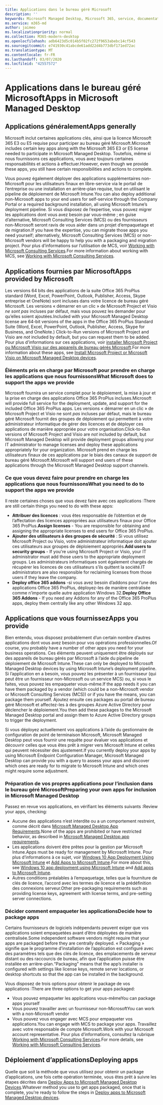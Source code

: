 ```yaml
---
title: Applications dans le bureau géré Microsoft
description: ''
keywords: Microsoft Managed Desktop, Microsoft 365, service, documentation
ms.service: m365-md
author: jaimeo
ms.localizationpriority: normal
ms.collection: M365-modern-desktop
ms.openlocfilehash: adb6423d5c014b5f02fc272f9653abebc14cf543
ms.sourcegitcommit: e741930c41abcde61add22d4b773dbf171ed72ac
ms.translationtype: MT
ms.contentlocale: fr-FR
ms.lasthandoff: 03/07/2020
ms.locfileid: "42557572"
---
```

# <a name="apps-in-microsoft-managed-desktop"></a><span data-ttu-id="88d0f-103">Applications dans le bureau géré Microsoft</span><span class="sxs-lookup"><span data-stu-id="88d0f-103">Apps in Microsoft Managed Desktop</span></span>

<!--This topic is the target for 2 "Learn more" links in the Admin Portal (aka.ms/app-overview;app-package); also target for link from Online resources (aka.ms/app-overviewmmd-app-prep) do not delete.-->

<!--Applications: supported/onboard/deployment -->
 
## <a name="apps-generally"></a><span data-ttu-id="88d0f-104">Applications généralement</span><span class="sxs-lookup"><span data-stu-id="88d0f-104">Apps generally</span></span>

<span data-ttu-id="88d0f-105">Microsoft inclut certaines applications clés, ainsi que la licence Microsoft 365 E3 ou E5 requise pour participer au bureau géré Microsoft.</span><span class="sxs-lookup"><span data-stu-id="88d0f-105">Microsoft includes certain key apps along with the Microsoft 365 E3 or E5 license needed to participate in Microsoft Managed Desktop.</span></span> <span data-ttu-id="88d0f-106">Toutefois, même si nous fournissons ces applications, vous avez toujours certaines responsabilités et actions à effectuer.</span><span class="sxs-lookup"><span data-stu-id="88d0f-106">However, even though we provide these apps, you still have certain responsibilities and actions to complete.</span></span>

<span data-ttu-id="88d0f-107">Vous pouvez également déployer des applications supplémentaires non-Microsoft pour les utilisateurs finaux en libre-service via le portail de l’entreprise ou une installation en arrière-plan requise, tout en utilisant le pipeline de déploiement de Microsoft Intune.</span><span class="sxs-lookup"><span data-stu-id="88d0f-107">You can also deploy additional non-Microsoft apps to your end users for self-service through the Company Portal or a required background installation, all using Microsoft Intune’s deployment pipeline.</span></span> <span data-ttu-id="88d0f-108">Si vous disposez de l’expertise, vous pouvez migrer les applications dont vous avez besoin par vous-même ; en guise d’alternative, Microsoft Consulting Services (MCS) ou des fournisseurs non-Microsoft seront ravis de vous aider dans un projet d’empaquetage et de migration.</span><span class="sxs-lookup"><span data-stu-id="88d0f-108">If you have the expertise, you can migrate those apps you need yourself; alternatively, Microsoft Consulting Services (MCS) or non-Microsoft vendors will be happy to help you with a packaging and migration project.</span></span> <span data-ttu-id="88d0f-109">Pour plus d’informations sur l’utilisation de MCS, voir [Working with Microsoft Consulting Services](apps-MCS.md).</span><span class="sxs-lookup"><span data-stu-id="88d0f-109">For more information about working with MCS, see [Working with Microsoft Consulting Services](apps-MCS.md).</span></span>


## <a name="apps-provided-by-microsoft"></a><span data-ttu-id="88d0f-110">Applications fournies par Microsoft</span><span class="sxs-lookup"><span data-stu-id="88d0f-110">Apps provided by Microsoft</span></span>

<span data-ttu-id="88d0f-111">Les versions 64 bits des applications de la suite Office 365 ProPlus standard (Word, Excel, PowerPoint, Outlook, Publisher, Access, Skype entreprise et OneNote) sont incluses dans votre licence de bureau géré Microsoft. Les versions « démarrer en un clic » de Microsoft Project et Visio *ne sont pas* incluses par défaut, mais vous pouvez les demander pour qu’elles soient ajoutées.</span><span class="sxs-lookup"><span data-stu-id="88d0f-111">Included with your Microsoft Managed Desktop license are 64-bit versions of the apps in the Office 365 ProPlus Standard Suite (Word, Excel, PowerPoint, Outlook, Publisher, Access, Skype for Business, and OneNote.) Click-to-Run versions of Microsoft Project and Visio are *not* included by default, but you can request them to be added.</span></span> <span data-ttu-id="88d0f-112">Pour plus d’informations sur ces applications, voir [installer Microsoft Project ou Microsoft Visio sur des appareils de bureau gérés Microsoft](../get-started/project-visio.md).</span><span class="sxs-lookup"><span data-stu-id="88d0f-112">For more information about these apps, see [Install Microsoft Project or Microsoft Visio on Microsoft Managed Desktop devices](../get-started/project-visio.md).</span></span>

### <a name="what-microsoft-does-to-support-the-apps-we-provide"></a><span data-ttu-id="88d0f-113">Éléments pris en charge par Microsoft pour prendre en charge les applications que nous fournissons</span><span class="sxs-lookup"><span data-stu-id="88d0f-113">What Microsoft does to support the apps we provide</span></span>

<span data-ttu-id="88d0f-114">Microsoft fournira un service complet pour le déploiement, la mise à jour et la prise en charge des applications Office 365 ProPlus incluses.</span><span class="sxs-lookup"><span data-stu-id="88d0f-114">Microsoft will provide full service for the deployment, update, and support for the included Office 365 ProPlus apps.</span></span> <span data-ttu-id="88d0f-115">Les versions « démarrer en un clic » de Microsoft Project et Visio ne sont *pas* incluses par défaut, mais le bureau géré Microsoft fournit des groupes de déploiement qui permettent à votre administrateur informatique de gérer des licences et de déployer ces applications de manière appropriée pour votre organisation.</span><span class="sxs-lookup"><span data-stu-id="88d0f-115">Click-to-Run versions of Microsoft Project and Visio are *not* included by default, but Microsoft Managed Desktop will provide deployment groups allowing your IT administrator to manage licenses and deploy these applications appropriately for your organization.</span></span> <span data-ttu-id="88d0f-116">Microsoft prend en charge les utilisateurs finaux de ces applications par le biais des canaux de support de bureau géré Microsoft.</span><span class="sxs-lookup"><span data-stu-id="88d0f-116">Microsoft will support end users of these applications through the Microsoft Managed Desktop support channels.</span></span>

### <a name="what-you-need-to-do-to-support-the-apps-we-provide"></a><span data-ttu-id="88d0f-117">Ce que vous devez faire pour prendre en charge les applications que nous fournissons</span><span class="sxs-lookup"><span data-stu-id="88d0f-117">What you need to do to support the apps we provide</span></span>

<span data-ttu-id="88d0f-118">Il reste certaines choses que vous devez faire avec ces applications :</span><span class="sxs-lookup"><span data-stu-id="88d0f-118">There are still certain things you need to do with these apps:</span></span>

- <span data-ttu-id="88d0f-119">**Attribuer des licences** : vous êtes responsable de l’obtention et de l’affectation des licences appropriées aux utilisateurs finaux pour Office 365 ProPlus.</span><span class="sxs-lookup"><span data-stu-id="88d0f-119">**Assign licenses** - You are responsible for obtaining and assigning the appropriate licenses to end users for Office 365 ProPlus.</span></span>
- <span data-ttu-id="88d0f-120">**Ajouter des utilisateurs à des groupes de sécurité** : Si vous utilisez Microsoft Project ou Visio, votre administrateur informatique doit ajouter ces utilisateurs aux groupes de déploiement appropriés.</span><span class="sxs-lookup"><span data-stu-id="88d0f-120">**Add users to security groups** - If you're using Microsoft Project or Visio, your IT administrator must add those users to the appropriate deployment groups.</span></span> <span data-ttu-id="88d0f-121">Les administrateurs informatiques sont également chargés de récupérer les licences de ces utilisateurs s’ils quittent la société.</span><span class="sxs-lookup"><span data-stu-id="88d0f-121">IT administrators are also responsible for reclaiming licenses from those users if they leave the company.</span></span>
- <span data-ttu-id="88d0f-122">**Deploy office 365 addons** -si vous avez besoin d’addons pour l’une des applications Office 365 ProPlus, déployez-les de manière centralisée comme n’importe quelle autre application Windows 32.</span><span class="sxs-lookup"><span data-stu-id="88d0f-122">**Deploy Office 365 Addons** - If you need any Addons for any of the Office 365 ProPlus apps, deploy them centrally like any other Windows 32 app.</span></span> 

## <a name="apps-you-provide"></a><span data-ttu-id="88d0f-123">Applications que vous fournissez</span><span class="sxs-lookup"><span data-stu-id="88d0f-123">Apps you provide</span></span>

<span data-ttu-id="88d0f-124">Bien entendu, vous disposez probablement d’un certain nombre d’autres applications dont vous avez besoin pour vos opérations professionnelles.</span><span class="sxs-lookup"><span data-stu-id="88d0f-124">Of course, you probably have a number of other apps you need for your business operations.</span></span> <span data-ttu-id="88d0f-125">Ces éléments peuvent uniquement être déployés sur des appareils de bureau gérés par Microsoft à l’aide du pipeline de déploiement de Microsoft Intune.</span><span class="sxs-lookup"><span data-stu-id="88d0f-125">These can only be deployed to Microsoft Managed Desktop devices by using Microsoft Intune’s deployment pipeline.</span></span> <span data-ttu-id="88d0f-126">Si l’application en a besoin, vous pouvez les présenter à un fournisseur (qui peut être un fournisseur non-Microsoft ou un service MCS) ou, si vous le faites, vous pouvez les empaqueter vous-même.</span><span class="sxs-lookup"><span data-stu-id="88d0f-126">If the app needs it you can have them packaged by a vendor (which could be a non-Microsoft vendor or Microsoft Consulting Services (MCS)) or if you have the means, you can package them yourself.</span></span> <span data-ttu-id="88d0f-127">Ajoutez ensuite ces packages au portail de bureau géré Microsoft et affectez-les à des groupes Azure Active Directory pour déclencher le déploiement.</span><span class="sxs-lookup"><span data-stu-id="88d0f-127">You then add these packages to the Microsoft Managed Desktop portal and assign them to Azure Active Directory groups to trigger the deployment.</span></span> 

<span data-ttu-id="88d0f-128">Si vous déployez actuellement vos applications à l’aide du gestionnaire de configuration de point de terminaison Microsoft, Microsoft Managed Desktop peut vous fournir une requête pour évaluer vos applications et découvrir celles que vous êtes prêt à migrer vers Microsoft Intune et celles qui peuvent nécessiter des ajustement.</span><span class="sxs-lookup"><span data-stu-id="88d0f-128">If you currently deploy your apps by using Microsoft Endpoint Configuration Manager, Microsoft Managed Desktop can provide you with a query to assess your apps and discover which ones are ready for to migrate to Microsoft Intune and which ones might require some adjustment.</span></span>


### <a name="preparing-your-own-apps-for-inclusion-in-microsoft-managed-desktop"></a><span data-ttu-id="88d0f-129">Préparation de vos propres applications pour l’inclusion dans le bureau géré Microsoft</span><span class="sxs-lookup"><span data-stu-id="88d0f-129">Preparing your own apps for inclusion in Microsoft Managed Desktop</span></span>
<span data-ttu-id="88d0f-130">Passez en revue vos applications, en vérifiant les éléments suivants :</span><span class="sxs-lookup"><span data-stu-id="88d0f-130">Review your apps, checking:</span></span>

- <span data-ttu-id="88d0f-131">Aucune des applications n’est interdite ou a un comportement restreint, comme décrit dans [Microsoft Managed Desktop App Requirements](https://aka.ms/app-req).</span><span class="sxs-lookup"><span data-stu-id="88d0f-131">None of the apps are prohibited or have restricted behavior, as described in [Microsoft Managed Desktop app requirements](https://aka.ms/app-req).</span></span>
- <span data-ttu-id="88d0f-132">Les applications doivent être prêtes pour la gestion par Microsoft Intune.</span><span class="sxs-lookup"><span data-stu-id="88d0f-132">Apps must be ready for management by Microsoft Intune.</span></span> <span data-ttu-id="88d0f-133">Pour plus d’informations à ce sujet, voir [Windows 10 App Deployment Using Microsoft Intune](https://docs.microsoft.com/intune/apps-windows-10-app-deploy) et [Add Apps to Microsoft Intune](https://docs.microsoft.com/intune/apps-add).</span><span class="sxs-lookup"><span data-stu-id="88d0f-133">For more about this, see [Windows 10 app deployment using Microsoft Intune](https://docs.microsoft.com/intune/apps-windows-10-app-deploy) and [Add apps to Microsoft Intune](https://docs.microsoft.com/intune/apps-add).</span></span>
- <span data-ttu-id="88d0f-134">Autres conditions préalables à l’empaquetage, telles que la fourniture de clés de licence, l’accord avec les termes de licence et la prédéfinition des connexions serveur.</span><span class="sxs-lookup"><span data-stu-id="88d0f-134">Other pre-packaging requirements such as providing license keys, agreement with license terms, and pre-setting server connections.</span></span>

### <a name="decide-how-to-package-apps"></a><span data-ttu-id="88d0f-135">Décider comment empaqueter les applications</span><span class="sxs-lookup"><span data-stu-id="88d0f-135">Decide how to package apps</span></span>

<span data-ttu-id="88d0f-136">Certains fournisseurs de logiciels indépendants peuvent exiger que vos applications soient empaquetées avant d’être déployées de manière centralisée.</span><span class="sxs-lookup"><span data-stu-id="88d0f-136">Some independent software vendors might require that your apps are packaged before they are centrally deployed.</span></span> <span data-ttu-id="88d0f-137">« Packaging » signifie que le programme d’installation de l’application est configuré avec des paramètres tels que des clés de licence, des emplacements de serveur distant ou des raccourcis de bureau, afin que l’application puisse être installée en arrière-plan.</span><span class="sxs-lookup"><span data-stu-id="88d0f-137">“Packaging” means that the app’s installer is configured with settings like license keys, remote server locations, or desktop shortcuts so that the app can be installed in the background.</span></span>

<span data-ttu-id="88d0f-138">Vous disposez de trois options pour obtenir le package de vos applications :</span><span class="sxs-lookup"><span data-stu-id="88d0f-138">There are three options to get your apps packaged:</span></span> 


- <span data-ttu-id="88d0f-139">Vous pouvez empaqueter les applications vous-même</span><span class="sxs-lookup"><span data-stu-id="88d0f-139">You can package apps yourself</span></span>
- <span data-ttu-id="88d0f-140">Vous pouvez travailler avec un fournisseur non-Microsoft</span><span class="sxs-lookup"><span data-stu-id="88d0f-140">You can work with a non-Microsoft vendor</span></span>
- <span data-ttu-id="88d0f-141">Vous pouvez vous engager avec MCS pour empaqueter vos applications.</span><span class="sxs-lookup"><span data-stu-id="88d0f-141">You can engage with MCS to package your apps.</span></span> <span data-ttu-id="88d0f-142">Travaillez avec votre responsable de compte Microsoft.</span><span class="sxs-lookup"><span data-stu-id="88d0f-142">Work with your Microsoft account representative.</span></span> <span data-ttu-id="88d0f-143">Pour plus d’informations, consultez la rubrique [Working with Microsoft Consulting Services](apps-MCS.md).</span><span class="sxs-lookup"><span data-stu-id="88d0f-143">For more details, see [Working with Microsoft Consulting Services](apps-MCS.md).</span></span>







## <a name="deploying-apps"></a><span data-ttu-id="88d0f-144">Déploiement d’applications</span><span class="sxs-lookup"><span data-stu-id="88d0f-144">Deploying apps</span></span>

<span data-ttu-id="88d0f-145">Quelle que soit la méthode que vous utilisez pour obtenir un package d’applications, une fois cette opération terminée, vous êtes prêt à suivre les étapes décrites dans [Deploy Apps to Microsoft Managed Desktop Devices](../get-started/deploy-apps.md).</span><span class="sxs-lookup"><span data-stu-id="88d0f-145">Whatever method you use to get apps packaged, once that is complete, you're ready to follow the steps in [Deploy apps to Microsoft Managed Desktop devices](../get-started/deploy-apps.md).</span></span>


